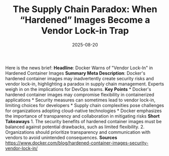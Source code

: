 ﻿---
title: 'The Supply Chain Paradox: When “Hardened” Images Become a Vendor Lock-in Trap'
date: '2025-08-20'
category: Markets
summary: ''
slug: the supply chain paradox when hardened images become a vendo
source_urls:
- https://www.docker.com/blog/hardened-container-images-security-vendor-lock-in/
seo:
  title: 'The Supply Chain Paradox: When “Hardened” Images Become a Vendor Lock-in
    Trap | Hash n Hedge'
  description: ''
  keywords:
  - news
  - markets
  - brief
---

Here is the news brief:  **Headline**: Docker Warns of "Vendor Lock-In" in Hardened Container Images  **Summary Meta Description**: Docker's hardened container images may inadvertently create security risks and vendor lock-in, highlighting a paradox in supply chain management. Experts weigh in on the implications for DevOps teams.  **Key Points**  * Docker's hardened container images may compromise flexibility in containerized applications * Security measures can sometimes lead to vendor lock-in, limiting choices for developers * Supply chain complexities pose challenges for organizations adopting cloud-native technologies * Docker emphasizes the importance of transparency and collaboration in mitigating risks  **Short Takeaways**  1. The security benefits of hardened container images must be balanced against potential drawbacks, such as limited flexibility. 2. Organizations should prioritize transparency and communication with vendors to avoid unintended consequences.  **Sources** https://www.docker.com/blog/hardened-container-images-security-vendor-lock-in/ 
